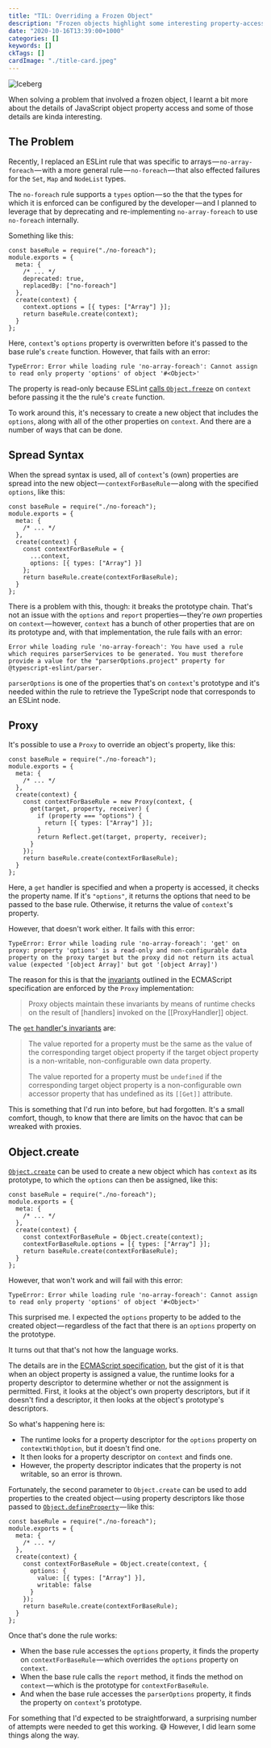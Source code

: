 ```yaml
---
title: "TIL: Overriding a Frozen Object"
description: "Frozen objects highlight some interesting property-access details"
date: "2020-10-16T13:39:00+1000"
categories: []
keywords: []
ckTags: []
cardImage: "./title-card.jpeg"
---
```


![Iceberg](title.jpeg "Photo by Annie Spratt on Unsplash")

When solving a problem that involved a frozen object, I learnt a bit more about the details of JavaScript object property access and some of those details are kinda interesting.

## The Problem

Recently, I replaced an ESLint rule that was specific to arrays — `no-array-foreach` — with a more general rule — `no-foreach` — that also effected failures for the `Set`, `Map` and `NodeList` types.

The `no-foreach` rule supports a `types` option — so the that the types for which it is enforced can be configured by the developer — and I planned to leverage that by deprecating and re-implementing `no-array-foreach` to use `no-foreach` internally.

Something like this:

```js{8-11}
const baseRule = require("./no-foreach");
module.exports = {
  meta: {
    /* ... */
    deprecated: true,
    replacedBy: ["no-foreach"]
  },
  create(context) {
    context.options = [{ types: ["Array"] }];
    return baseRule.create(context);
  }
};
```

Here, `context`'s `options` property is overwritten before it's passed to the base rule's `create` function. However, that fails with an error:

```text
TypeError: Error while loading rule 'no-array-foreach': Cannot assign
to read only property 'options' of object '#<Object>'
```

The property is read-only because ESLint [calls `Object.freeze`](https://github.com/eslint/eslint/blob/82669fa66670a00988db5b1d10fe8f3bf30be84e/lib/linter/linter.js#L893-L929) on `context` before passing it the the rule's `create` function.

To work around this, it's necessary to create a new object that includes the `options`, along with all of the other properties on `context`. And there are a number of ways that can be done.

## Spread Syntax

When the spread syntax is used, all of `context`'s (own) properties are spread into the new object — `contextForBaseRule` — along with the specified `options`, like this:

```js{6-12}
const baseRule = require("./no-foreach");
module.exports = {
  meta: {
    /* ... */
  },
  create(context) {
    const contextForBaseRule = {
      ...context,
      options: [{ types: ["Array"] }]
    };
    return baseRule.create(contextForBaseRule);
  }
};
```

There is a problem with this, though: it breaks the prototype chain. That's not an issue with the `options` and `report` properties — they're _own_ properties on `context` — however, `context` has a bunch of other properties that are on its prototype and, with that implementation, the rule fails with an error:

```text
Error while loading rule 'no-array-foreach': You have used a rule
which requires parserServices to be generated. You must therefore
provide a value for the "parserOptions.project" property for
@typescript-eslint/parser.
```

`parserOptions` is one of the properties that's on `context`'s prototype and it's needed within the rule to retrieve the TypeScript node that corresponds to an ESLint node.

## Proxy

It's possible to use a `Proxy` to override an object's property, like this:

```js{6-16}
const baseRule = require("./no-foreach");
module.exports = {
  meta: {
    /* ... */
  },
  create(context) {
    const contextForBaseRule = new Proxy(context, {
      get(target, property, receiver) {
        if (property === "options") {
          return [{ types: ["Array"] }];
        }
        return Reflect.get(target, property, receiver);
      }
    });
    return baseRule.create(contextForBaseRule);
  }
};
```

Here, a `get` handler is specified and when a property is accessed, it checks the property name. If it's `"options"`, it returns the options that need to be passed to the base rule. Otherwise, it returns the value of `context`'s property.

However, that doesn't work either. It fails with this error:

```text
TypeError: Error while loading rule 'no-array-foreach': 'get' on
proxy: property 'options' is a read-only and non-configurable data
property on the proxy target but the proxy did not return its actual
value (expected '[object Array]' but got '[object Array]')
```

The reason for this is that the [invariants](https://www.ecma-international.org/ecma-262/11.0/index.html#sec-invariants-of-the-essential-internal-methods) outlined in the ECMAScript specification are enforced by the `Proxy` implementation:

> Proxy objects maintain these invariants by means of runtime checks on the result of [handlers] invoked on the [[ProxyHandler]] object.

The [`get` handler's invariants](https://developer.mozilla.org/en-US/docs/Web/JavaScript/Reference/Global_Objects/Proxy/Proxy/get#Invariants) are:

> The value reported for a property must be the same as the value of the corresponding target object property if the target object property is a non-writable, non-configurable own data property.
>
> The value reported for a property must be `undefined` if the corresponding target object property is a non-configurable own accessor property that has undefined as its `[[Get]]` attribute.

This is something that I'd run into before, but had forgotten. It's a small comfort, though, to know that there are limits on the havoc that can be wreaked with proxies.

## Object.create

[`Object.create`](https://developer.mozilla.org/en-US/docs/Web/JavaScript/Reference/Global_Objects/Object/create) can be used to create a new object which has `context` as its prototype, to which the `options` can then be assigned, like this:

```js{6-10}
const baseRule = require("./no-foreach");
module.exports = {
  meta: {
    /* ... */
  },
  create(context) {
    const contextForBaseRule = Object.create(context);
    contextForBaseRule.options = [{ types: ["Array"] }];
    return baseRule.create(contextForBaseRule);
  }
};
```

However, that won't work and will fail with this error:

```text
TypeError: Error while loading rule 'no-array-foreach': Cannot assign
to read only property 'options' of object '#<Object>'
```

This surprised me. I expected the `options` property to be added to the created object — regardless of the fact that there is an `options` property on the prototype.

It turns out that that's not how the language works.

The details are in the [ECMAScript specification](https://www.ecma-international.org/ecma-262/11.0/index.html#sec-ordinary-object-internal-methods-and-internal-slots-set-p-v-receiver), but the gist of it is that when an object property is assigned a value, the runtime looks for a property descriptor to determine whether or not the assignment is permitted. First, it looks at the object's own property descriptors, but if it doesn't find a descriptor, it then looks at the object's prototype's descriptors.

So what's happening here is:

- The runtime looks for a property descriptor for the `options` property on `contextWithOption`, but it doesn't find one.
- It then looks for a property descriptor on `context` and finds one.
- However, the property descriptor indicates that the property is not writable, so an error is thrown.

Fortunately, the second parameter to `Object.create` can be used to add properties to the created object — using property descriptors like those passed to [`Object.defineProperty`](https://developer.mozilla.org/en-US/docs/Web/JavaScript/Reference/Global_Objects/Object/defineProperty) — like this:

```js{6-14}
const baseRule = require("./no-foreach");
module.exports = {
  meta: {
    /* ... */
  },
  create(context) {
    const contextForBaseRule = Object.create(context, {
      options: {
        value: [{ types: ["Array"] }],
        writable: false
      }
    });
    return baseRule.create(contextForBaseRule);
  }
};
```

Once that's done the rule works:

- When the base rule accesses the `options` property, it finds the property on `contextForBaseRule` — which overrides the `options` property on `context`.
- When the base rule calls the `report` method, it finds the method on `context` — which is the prototype for `contextForBaseRule`.
- And when the base rule accesses the `parserOptions` property, it finds the property on `context`'s prototype.

For something that I'd expected to be straightforward, a surprising number of attempts were needed to get this working. 😅 However, I did learn some things along the way.

